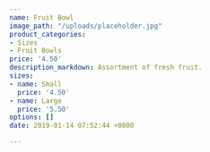```yaml
---
name: Fruit Bowl
image_path: "/uploads/placeholder.jpg"
product_categories:
- Sizes
- Fruit Bowls
price: '4.50'
description_markdown: Assortment of fresh fruit.
sizes:
- name: Small
  price: '4.50'
- name: Large
  price: '5.50'
options: []
date: 2019-01-14 07:52:44 +0000

---
```

